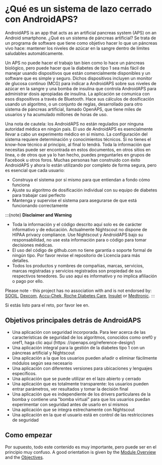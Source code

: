 # ¿Qué es un sistema de lazo cerrado con AndroidAPS?

AndroidAPS is an app that acts as an artificial pancreas system (APS) on an Android smartphone. ¿Qué es un sistema de páncreas artificial? Se trata de un programa de software que tiene como objetivo hacer lo que un páncreas vivo hace: mantener los niveles de azúcar en la sangre dentro de límites saludables automáticamente.

Un APS no puede hacer el trabajo tan bien como lo hace un páncreas biológico, pero puede hacer que la diabetes de tipo 1 sea más fácil de manejar usando dispositivos que están comercialmente disponibles y un software que es simple y seguro. Dichos dispositivos incluyen un monitor de glucosa continuo (MCG) para indicar a AndroidAPS sobre sus niveles de azúcar en la sangre y una bomba de insulina que controla AndroidAPS para administrar dosis apropiadas de insulina. La aplicación se comunica con esos dispositivos a través de Bluetooth. Hace sus cálculos de dosificación usando un algoritmo, o un conjunto de reglas, desarrollado para otro sistema de páncreas artificial, llamado OpenAPS, que tiene miles de usuarios y ha acumulado millones de horas de uso.

Una nota de cautela: los AndroidAPS no están regulados por ninguna autoridad médica en ningún país. El uso de AndroidAPS es esencialmente llevar a cabo un experimento médico en sí mismo. La configuración del sistema requiere determinación y conocimientos técnicos. Si no tienes el know-how técnico al principio, al final lo tendrá. Toda la información que necesitas puede ser encontrada en estos documentos, en otros sitios en línea, o de otros que ya lo han hecho, puedes preguntarles en grupos de Facebook u otros foros. Muchas personas han construido con éxito AndroidAPS y ahora lo están utilizando por completo de forma segura, pero es esencial que cada usuario:

- Construya el sistema por sí mismo para que entiendan a fondo cómo funciona
- Ajuste su algoritmo de dosificación individual con su equipo de diabetes para trabajar casi perfecto
- Mantenga y supervise el sistema para asegurarse de que está funcionando correctamente

:::{note}
**Disclaimer and Warning**

- Toda la información y el código descrito aquí solo es de carácter informativo y de educación. Actualmente Nightscout no dispone de HIPAA privacy compliance. Use Nightscout y AndroidAPS bajo su responsabilidad, no use esta información para o código para tomar decisiones médicas.
- El uso del código de github.com no tiene garantía o soporte formal de ningún tipo. Por favor revise el repositorio de Licencia para más detalles.
- Todos los productos y nombres de compañias, marcas, servicios, marcas registradas y servicios registrados son propiedad de sus respectivos tenedores. Su uso aquí es informativo y no implica afiliación o pago por ello.

Please note - this project has no association with and is not endorsed by: [SOOIL](http://www.sooil.com/eng/), [Dexcom](https://www.dexcom.com/), [Accu-Chek, Roche Diabetes Care](https://www.accu-chek.com/), [Insulet](https://www.insulet.com/) or [Medtronic](https://www.medtronic.com/).
:::

Si estás listo para el reto, por favor lee en.

## Objetivos principales detrás de AndroidAPS

- Una aplicación con seguridad incorporada. Para leer acerca de las características de seguridad de los algoritmos, conocidos como oref0 y oref1, haga clic aquí (https: //openaps.org/reference-design/)
- Una aplicación integral para la gestión de la diabetes tipo 1 con un páncreas artificial y Nightscout
- Una aplicación a la que los usuarios pueden añadir o eliminar fácilmente módulos según sea necesario
- Una aplicación con diferentes versiones para ubicaciones y lenguajes específicos.
- Una aplicación que se puede utilizar en el lazo abierto y cerrado
- Una aplicación que es totalmente transparente: los usuarios pueden entrar parámetros, ver resultados y tomar la decisión final
- Una aplicación que es independiente de los drivers particulares de la bomba y contiene una "bomba virtual" para que los usuarios puedan experimentar con seguridad antes de usarlo en sí mismos
- Una aplicación que se integra estrechamente con Nightscout
- Una aplicación en la que el usuario está en control de las restricciones de seguridad

## Como empezar

Por supuesto, todo este contenido es muy importante, pero puede ser en el principio muy confuso.
A good orientation is given by the [Module Overview](../Module/module.md) and the [Objectives](../Usage/Objectives.html).
